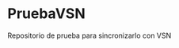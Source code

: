 # PruebaVSN
Repositorio de prueba para sincronizarlo con VSN

<link rel="icon" type="image/png" href="/imágenes/mifavicon.png" />
